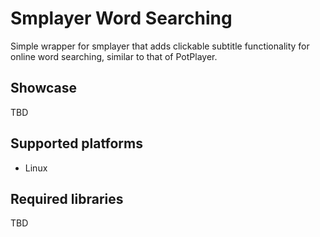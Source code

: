 # Smplayer Word Searching

Simple wrapper for smplayer that adds clickable subtitle functionality for online word searching, similar to that of PotPlayer. 

## Showcase

TBD

## Supported platforms

- Linux

## Required libraries

TBD